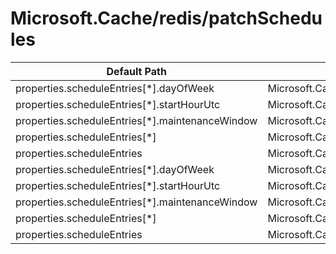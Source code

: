# Microsoft.Cache/redis/patchSchedules

| Default Path | Alias |
|---|---|
| properties.scheduleEntries[*].dayOfWeek | Microsoft.Cache/redis/patchSchedules/scheduleEntries[*].dayOfWeek |
| properties.scheduleEntries[*].startHourUtc | Microsoft.Cache/redis/patchSchedules/scheduleEntries[*].startHourUtc |
| properties.scheduleEntries[*].maintenanceWindow | Microsoft.Cache/redis/patchSchedules/scheduleEntries[*].maintenanceWindow |
| properties.scheduleEntries[*] | Microsoft.Cache/redis/patchSchedules/scheduleEntries[*] |
| properties.scheduleEntries | Microsoft.Cache/redis/patchSchedules/scheduleEntries |
| properties.scheduleEntries[*].dayOfWeek | Microsoft.Cache/redis/patchSchedules/default.scheduleEntries[*].dayOfWeek |
| properties.scheduleEntries[*].startHourUtc | Microsoft.Cache/redis/patchSchedules/default.scheduleEntries[*].startHourUtc |
| properties.scheduleEntries[*].maintenanceWindow | Microsoft.Cache/redis/patchSchedules/default.scheduleEntries[*].maintenanceWindow |
| properties.scheduleEntries[*] | Microsoft.Cache/redis/patchSchedules/default.scheduleEntries[*] |
| properties.scheduleEntries | Microsoft.Cache/redis/patchSchedules/default.scheduleEntries |

